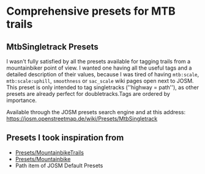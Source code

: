# Comprehensive presets for MTB trails

## MtbSingletrack Presets

I wasn't fully satisfied by all the presets available for tagging trails from a mountainbiker point of view. I wanted one having all the useful tags and a detailed description of their values, because I was tired of having `mtb:scale`, `mtb:scale:uphill`, `smoothness` or `sac_scale` wiki pages open next to JOSM. This preset is only intended to tag singletracks (''highway = path''), as other presets are already perfect for doubletracks.Tags are ordered by importance.

Available through the JOSM presets search engine and at this address: https://josm.openstreetmap.de/wiki/Presets/MtbSingletrack

## Presets I took inspiration from

* [Presets/MountainbikeTrails](https://josm.openstreetmap.de/wiki/Presets/MountainbikeTrails)
* [Presets/Mountainbike](https://josm.openstreetmap.de/wiki/Presets/Mountainbike)
* Path item of JOSM Default Presets
